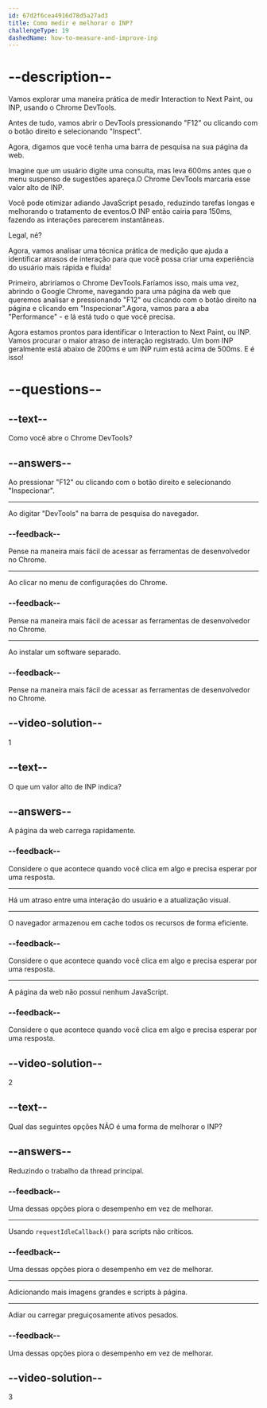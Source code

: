 ```yaml
---
id: 67d2f6cea4916d78d5a27ad3
title: Como medir e melhorar o INP?
challengeType: 19
dashedName: how-to-measure-and-improve-inp
---
```


# --description--

Vamos explorar uma maneira prática de medir Interaction to Next Paint, ou INP, usando o Chrome DevTools.

Antes de tudo, vamos abrir o DevTools pressionando "F12" ou clicando com o botão direito e selecionando "Inspect".

Agora, digamos que você tenha uma barra de pesquisa na sua página da web.

Imagine que um usuário digite uma consulta, mas leva 600ms antes que o menu suspenso de sugestões apareça.O Chrome DevTools marcaria esse valor alto de INP.

Você pode otimizar adiando JavaScript pesado, reduzindo tarefas longas e melhorando o tratamento de eventos.O INP então cairia para 150ms, fazendo as interações parecerem instantâneas.

Legal, né?

Agora, vamos analisar uma técnica prática de medição que ajuda a identificar atrasos de interação para que você possa criar uma experiência do usuário mais rápida e fluida!

Primeiro, abriríamos o Chrome DevTools.Faríamos isso, mais uma vez, abrindo o Google Chrome, navegando para uma página da web que queremos analisar e pressionando "F12" ou clicando com o botão direito na página e clicando em "Inspecionar".Agora, vamos para a aba "Performance" - e lá está tudo o que você precisa.

Agora estamos prontos para identificar o Interaction to Next Paint, ou INP. Vamos procurar o maior atraso de interação registrado. Um bom INP geralmente está abaixo de 200ms e um INP ruim está acima de 500ms. E é isso!

# --questions--

## --text--

Como você abre o Chrome DevTools?

## --answers--

Ao pressionar "F12" ou clicando com o botão direito e selecionando "Inspecionar".

---

Ao digitar "DevTools" na barra de pesquisa do navegador.

### --feedback--

Pense na maneira mais fácil de acessar as ferramentas de desenvolvedor no Chrome.

---

Ao clicar no menu de configurações do Chrome.

### --feedback--

Pense na maneira mais fácil de acessar as ferramentas de desenvolvedor no Chrome.

---

Ao instalar um software separado.

### --feedback--

Pense na maneira mais fácil de acessar as ferramentas de desenvolvedor no Chrome.

## --video-solution--

1

## --text--

O que um valor alto de INP indica?

## --answers--

A página da web carrega rapidamente.

### --feedback--

Considere o que acontece quando você clica em algo e precisa esperar por uma resposta.

---

Há um atraso entre uma interação do usuário e a atualização visual.

---

O navegador armazenou em cache todos os recursos de forma eficiente.

### --feedback--

Considere o que acontece quando você clica em algo e precisa esperar por uma resposta.

---

A página da web não possui nenhum JavaScript.

### --feedback--

Considere o que acontece quando você clica em algo e precisa esperar por uma resposta.

## --video-solution--

2

## --text--

Qual das seguintes opções NÃO é uma forma de melhorar o INP?

## --answers--

Reduzindo o trabalho da thread principal.

### --feedback--

Uma dessas opções piora o desempenho em vez de melhorar.

---

Usando `requestIdleCallback()` para scripts não críticos.

### --feedback--

Uma dessas opções piora o desempenho em vez de melhorar.

---

Adicionando mais imagens grandes e scripts à página.

---

Adiar ou carregar preguiçosamente ativos pesados.

### --feedback--

Uma dessas opções piora o desempenho em vez de melhorar.

## --video-solution--

3
